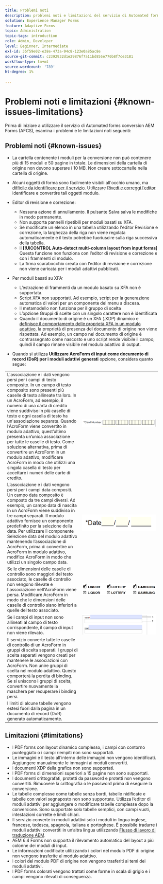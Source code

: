 ```yaml
---
title: Problemi noti
description: problemi noti e limitazioni del servizio di Automated forms conversion (AFCS)
solution: Experience Manager Forms
feature: Adaptive Forms
topic: Administration
topic-tags: introduction
role: Admin, Developer
level: Beginner, Intermediate
exl-id: 35f59e02-e38e-473a-94c8-123e0a85ac8e
source-git-commit: c2392932d1e29876f7a11bd856e770b8f7ce3181
workflow-type: tm+mt
source-wordcount: '789'
ht-degree: 1%

---
```


# Problemi noti e limitazioni {#known-issues-limitations}

Prima di iniziare a utilizzare il servizio di Automated forms conversion AEM Forms (AFCS), esamina i problemi e le limitazioni noti seguenti:

## Problemi noti {#known-issues}

* La cartella contenente i moduli per la conversione non può contenere più di 15 moduli e 50 pagine in totale. Le dimensioni della cartella di origine non devono superare i 10 MB. Non creare sottocartelle nella cartella di origine.
* Alcuni oggetti di forma sono facilmente visibili all&#39;occhio umano, ma [difficile da identificare per il servizio](styles-and-pattern-considerations-and-best-practices.md). Utilizzare [Rivedi e correggi l’editor](review-correct-ui-edited.md) identificare e convertire tali oggetti modulo.
* Editor di revisione e correzione:

   * Nessuna azione di annullamento. Il pulsante Salva salva le modifiche in modo permanente.
   * Non supporta pannelli ripetibili per moduli basati su XFA.
   * Se modificate un elenco in una tabella utilizzando l&#39;editor Revisione e correzione, la larghezza della riga non viene regolata automaticamente e il testo potrebbe fuoriuscire sulla riga successiva della tabella.
   * Il **[!UICONTROL Auto-detect multi-column layout from input forms]** Questa funzione non funziona con l’editor di revisione e correzione e con i frammenti di modulo.
   * La firma scarabocchio creata con l’editor di revisione e correzione non viene caricata per i moduli adattivi pubblicati.


* Per moduli basati su XFA:
   * L’estrazione di frammenti da un modulo basato su XFA non è supportata.
   * Script XFA non supportati. Ad esempio, script per la generazione automatica di valori per un componente del menu a discesa.
   * Il metamodello non funziona per il gruppo di scelta
   * L’opzione Gruppi di scelte con un singolo carattere non è identificata
   * Quando il documento di origine è un XFA (.XDP) dinamico e [definisce il comportamento delle proprietà XFA in un modulo adattivo](https://helpx.adobe.com/experience-manager/6-5/forms/using/xfa-api-supported-in-adaptive-form.html#supportedxfaelementsandtheirmappinginadaptiveformsbr), la proprietà di presenza del documento di origine non viene rispettata. Ad esempio, un campo nel documento di origine è contrassegnato come nascosto e uno script rende visibile il campo, quindi il campo rimane visibile nel modulo adattivo di output.

* Quando si utilizza **Utilizzare AcroForm di input come documento di record (DoR) per i moduli adattivi generati** opzione, considera quanto segue:

<table>
    <tr>
        <td>L'associazione e i dati vengono persi per i campi di testo composito. In un campo di testo composito sono presenti più caselle di testo allineate tra loro. In un AcroForm, ad esempio, il numero di una carta di credito viene suddiviso in più caselle di testo e ogni casella di testo ha un'associazione separata. Quando l’AcroForm viene convertito in modulo adattivo, quest’ultimo presenta un’unica associazione per tutte le caselle di testo. Come soluzione alternativa, prima di convertire un AcroForm in un modulo adattivo, modificare AcroForm in modo che utilizzi una singola casella di testo per accettare i numeri delle carte di credito.</td>
        <td><img  src="assets/creditCard_Composite.png"/>                                                            </td>
    </tr>
    <tr>
        <td>L’associazione e i dati vengono persi per i campi data compositi. Un campo data composito è composto da tre campi diversi. Ad esempio, un campo data di nascita in un AcroForm viene suddiviso in tre campi separati. Il modulo adattivo fornisce un componente predefinito per la selezione della data. Per utilizzare il componente Selezione data del modulo adattivo mantenendo l’associazione di AcroForm, prima di convertire un AcroForm in modulo adattivo, modifica AcroForm in modo che utilizzi un singolo campo data.</td>
        <td><img  src="assets/CompositeDateField.png"/></td>
    </tr>
    <tr>
        <td>Se le dimensioni delle caselle di controllo sono maggiori del testo associato, le caselle di controllo non vengono rilevate e l'associazione nell'AcroForm viene persa. Modificare AcroForm in modo che le dimensioni delle caselle di controllo siano inferiori a quelle del testo associato.</td>
        <td><img  src="assets/large-text-box.png"/><br/><img  src="assets/small-text-box.png"/></td>
    </tr>
    <tr>
        <td>Se i campi di input non sono allineati al campo di testo corrispondente, il campo di input non viene rilevato.  </td>
        <td><img  src="assets/non-alingned-fields.png"/></td>
    </tr>
    <tr >
        <td>Il servizio converte tutte le caselle di controllo di un AcroForm in gruppi di scelta separati. I gruppi di scelta separati vengono creati per mantenere le associazioni con AcroForm. Non unire gruppi di scelta nel modulo adattivo. Questo comporterà la perdita di binding. Se si uniscono i gruppi di scelta, convertire nuovamente la maschera per recuperare i binding persi. </td>
        <td></td>
    </tr>
    <tr >
        <td>I limiti di alcune tabelle vengono estesi fuori dalla pagina in un documento di record (DoR) generato automaticamente. </td>
        <td></td>
    </tr>
</table>

## Limitazioni {#limitations}

* I PDF forms con layout dinamico complesso, i campi con contorno punteggiato o i campi riempiti non sono supportati.
* Le immagini e il testo all’interno delle immagini non vengono identificati. Aggiungere manualmente le immagini ai moduli convertiti.
* I documenti XDP della grafica non sono supportati.
* I PDF forms di dimensioni superiori a 15 pagine non sono supportati.
* I documenti crittografati, protetti da password e protetti non vengono convertiti. Rimuovere la crittografia o le password prima di eseguire la conversione.
* Le tabelle complesse come tabelle senza bordi, tabelle nidificate e tabelle con valori segnaposto non sono supportate. Utilizza l’editor di moduli adattivi per aggiungere o modificare tabelle complesse dopo la conversione. Sono supportate solo tabelle semplici, con campi vuoti, intestazioni corrette e limiti chiari.
* Il servizio converte in moduli adattivi solo i moduli in lingua inglese, francese, tedesca, spagnola, italiana e portoghese. È possibile tradurre i moduli adattivi convertiti in un’altra lingua utilizzando [Flusso di lavoro di traduzione AEM](https://helpx.adobe.com/it/experience-manager/6-5/forms/using/using-aem-translation-workflow-to-localize-adaptive-forms.html).
* AEM 6.4 Forms non supporta il rilevamento automatico del layout a più colonne dei moduli di input.
* Le informazioni codificate utilizzando i colori nel modulo PDF di origine non vengono trasferite al modulo adattivo.
* I colori del modulo PDF di origine non vengono trasferiti ai temi dei moduli adattivi.
* I PDF forms colorati vengono trattati come forme in scala di grigio e i campi vengono rilevati di conseguenza.
